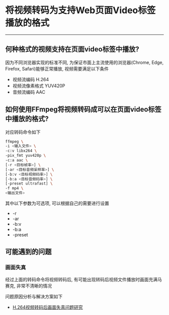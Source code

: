 # 将视频转码为支持Web页面Video标签播放的格式

---

## 何种格式的视频支持在页面video标签中播放?

因为不同浏览器实现的标准不同, 为保证市面上主流使用的浏览器(Chrome, Edge, Firefox, Safari)能够正常播放, 视频需要满足以下条件
- 视频流编码 H.264
- 视频流像素格式 YUV420P
- 音频流编码 AAC

## 如何使用FFmpeg将视频转码成可以在页面video标签中播放的格式?

对应转码命令如下

```bash
ffmpeg \
-i <输入文件> \
-c:v libx264 \
-pix_fmt yuv420p \
-c:a aac \
[-r <目标帧率>] \
[-ar <目标音频采样率>] \
[-b:v <目标视频码率>] \
[-b:a <目标音频码率>] \
[-preset ultrafast] \
-f mp4 \
<输出文件>
```

其中以下参数为可选项, 可以根据自己的需要进行设置
- -r
- -ar
- -b:v
- -b:a
- -preset

## 可能遇到的问题

### 画面失真

经过上面的转码命令将视频转码后, 有可能出现转码后视频文件播放时画面充满马赛克, 非常不清晰的情况

问题原因分析与解决方案如下

- [H.264视频转码后画面失真问题研究](/repository/Tools/FFmpeg/docs/H.264视频转码后画面失真问题研究.md#h264视频转码后画面失真问题研究)
